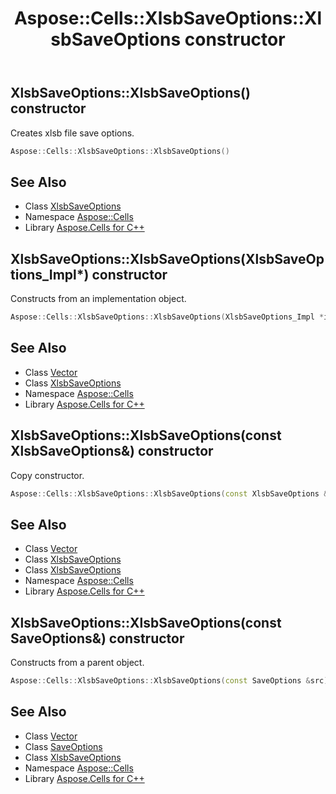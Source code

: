 ﻿---
title: Aspose::Cells::XlsbSaveOptions::XlsbSaveOptions constructor
linktitle: XlsbSaveOptions
second_title: Aspose.Cells for C++ API Reference
description: 'Aspose::Cells::XlsbSaveOptions::XlsbSaveOptions constructor. Creates xlsb file save options in C++.'
type: docs
weight: 100
url: /cpp/aspose.cells/xlsbsaveoptions/xlsbsaveoptions/
---
## XlsbSaveOptions::XlsbSaveOptions() constructor


Creates xlsb file save options.

```cpp
Aspose::Cells::XlsbSaveOptions::XlsbSaveOptions()
```

## See Also

* Class [XlsbSaveOptions](../)
* Namespace [Aspose::Cells](../../)
* Library [Aspose.Cells for C++](../../../)
## XlsbSaveOptions::XlsbSaveOptions(XlsbSaveOptions_Impl*) constructor


Constructs from an implementation object.

```cpp
Aspose::Cells::XlsbSaveOptions::XlsbSaveOptions(XlsbSaveOptions_Impl *impl)
```

## See Also

* Class [Vector](../../vector/)
* Class [XlsbSaveOptions](../)
* Namespace [Aspose::Cells](../../)
* Library [Aspose.Cells for C++](../../../)
## XlsbSaveOptions::XlsbSaveOptions(const XlsbSaveOptions\&) constructor


Copy constructor.

```cpp
Aspose::Cells::XlsbSaveOptions::XlsbSaveOptions(const XlsbSaveOptions &src)
```

## See Also

* Class [Vector](../../vector/)
* Class [XlsbSaveOptions](../)
* Class [XlsbSaveOptions](../)
* Namespace [Aspose::Cells](../../)
* Library [Aspose.Cells for C++](../../../)
## XlsbSaveOptions::XlsbSaveOptions(const SaveOptions\&) constructor


Constructs from a parent object.

```cpp
Aspose::Cells::XlsbSaveOptions::XlsbSaveOptions(const SaveOptions &src)
```

## See Also

* Class [Vector](../../vector/)
* Class [SaveOptions](../../saveoptions/)
* Class [XlsbSaveOptions](../)
* Namespace [Aspose::Cells](../../)
* Library [Aspose.Cells for C++](../../../)
